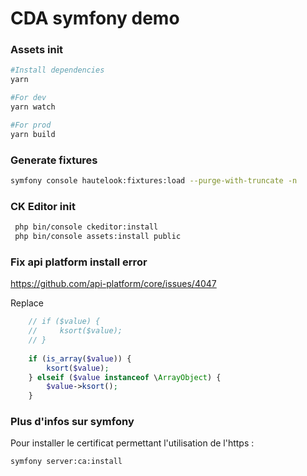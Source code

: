 # CDA symfony demo

### Assets init

```bash
#Install dependencies
yarn

#For dev
yarn watch 

#For prod
yarn build
```

### Generate fixtures

```bash
symfony console hautelook:fixtures:load --purge-with-truncate -n
```

### CK Editor init

```bash
 php bin/console ckeditor:install
 php bin/console assets:install public
```

### Fix api platform install error
https://github.com/api-platform/core/issues/4047

Replace

```php
    // if ($value) {
    //     ksort($value);
    // }
                
    if (is_array($value)) {
        ksort($value);
    } elseif ($value instanceof \ArrayObject) {
        $value->ksort();
    }
```

### Plus d'infos sur symfony

Pour installer le certificat permettant l'utilisation de l'https :
``` bash
symfony server:ca:install
```

